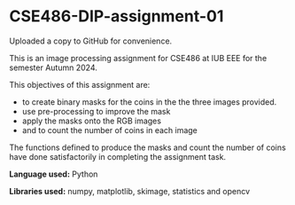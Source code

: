 # CSE486-DIP-assignment-01
Uploaded a copy to GitHub for convenience. 

This is an image processing assignment for CSE486 at IUB EEE for the semester Autumn 2024. 

This objectives of this assignment are:
- to create binary masks for the coins in the the three images provided.
- use pre-processing to improve the mask
- apply the masks onto the RGB images
- and to count the number of coins in each image

The functions defined to produce the masks and count the number of coins have done satisfactorily in completing the assignment task.

**Language used:** Python

**Libraries used:** numpy, matplotlib, skimage, statistics and opencv

